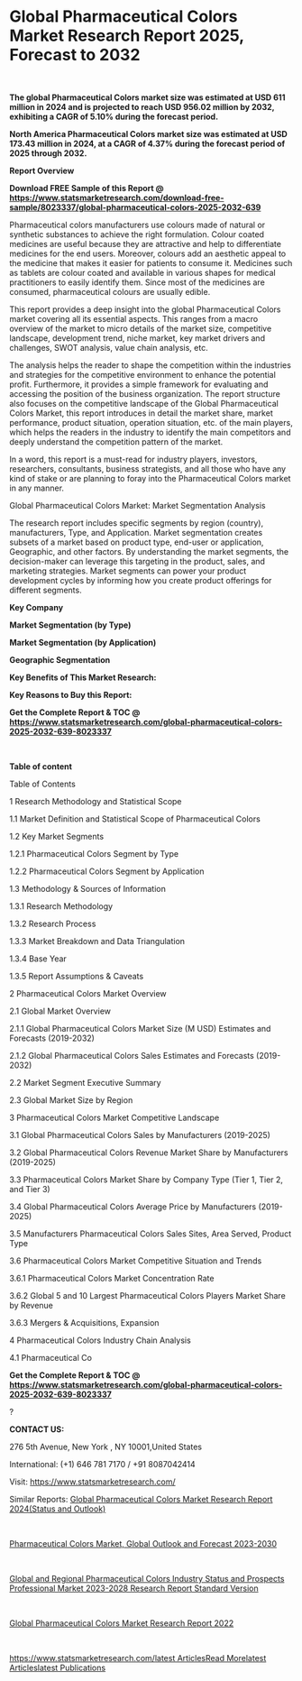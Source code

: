 <h1>Global Pharmaceutical Colors Market Research Report 2025, Forecast to 2032</h1><br/><p><strong>The global Pharmaceutical Colors market size was estimated at USD 611 million in 2024 and is projected to reach USD 956.02 million by 2032, exhibiting a <strong>CAGR</strong> of 5.10% during the forecast period.</strong></p>
 
 
 
 <p><strong>North America Pharmaceutical Colors market size was estimated at USD 173.43 million in 2024, at a <strong>CAGR</strong> of 4.37% during the forecast period of 2025 through 2032.</strong></p>
 
 
 
 <p><strong>Report Overview</strong></p>
 
 
 
 <p><strong>Download FREE Sample of this Report @ <a href="https://www.statsmarketresearch.com/download-free-sample/8023337/global-pharmaceutical-colors-2025-2032-639">https://www.statsmarketresearch.com/download-free-sample/8023337/global-pharmaceutical-colors-2025-2032-639</a></strong></p>
 
 
 
 <p>Pharmaceutical colors manufacturers use colours made of natural or synthetic substances to achieve the right formulation. Colour coated medicines are useful because they are attractive and help to differentiate medicines for the end users. Moreover, colours add an aesthetic appeal to the medicine that makes it easier for patients to consume it. Medicines such as tablets are colour coated and available in various shapes for medical practitioners to easily identify them. Since most of the medicines are consumed, pharmaceutical colours are usually edible.</p>
 
 
 
 <p>This report provides a deep insight into the global Pharmaceutical Colors market covering all its essential aspects. This ranges from a macro overview of the market to micro details of the market size, competitive landscape, development trend, niche market, key market drivers and challenges, SWOT analysis, value chain analysis, etc.</p>
 
 
 
 <p>The analysis helps the reader to shape the competition within the industries and strategies for the competitive environment to enhance the potential profit. Furthermore, it provides a simple framework for evaluating and accessing the position of the business organization. The report structure also focuses on the competitive landscape of the Global Pharmaceutical Colors Market, this report introduces in detail the market share, market performance, product situation, operation situation, etc. of the main players, which helps the readers in the industry to identify the main competitors and deeply understand the competition pattern of the market.</p>
 
 
 
 <p>In a word, this report is a must-read for industry players, investors, researchers, consultants, business strategists, and all those who have any kind of stake or are planning to foray into the Pharmaceutical Colors market in any manner.</p>
 
 
 
 <p>Global Pharmaceutical Colors Market: Market Segmentation Analysis</p>
 
 
 
 <p>The research report includes specific segments by region (country), manufacturers, Type, and Application. Market segmentation creates subsets of a market based on product type, end-user or application, Geographic, and other factors. By understanding the market segments, the decision-maker can leverage this targeting in the product, sales, and marketing strategies. Market segments can power your product development cycles by informing how you create product offerings for different segments.</p>
 
 
 
 <p><strong>Key Company</strong></p>
 
 
 
 <p><strong>Market Segmentation (by Type)</strong></p>
 
 
 
 <p><strong>Market Segmentation (<strong>by Application</strong>)</strong></p>
 
 
 
 <p><strong>Geographic Segmentation</strong></p>
 
 
 
 <p><strong>Key Benefits of This Market Research:</strong></p>
 
 
 
 <p><strong>Key <strong>Reasons to Buy</strong> this Report:</strong></p>
 
 
 
 <div><b>Get the Complete Report & TOC @ <a href="https://www.statsmarketresearch.com/global-pharmaceutical-colors-2025-2032-639-8023337">https://www.statsmarketresearch.com/global-pharmaceutical-colors-2025-2032-639-8023337</a></b></div>
 
 
 
 <p><br />
 
 <b>Table of content</b></p>
 
 
 
 <p>Table of Contents<br />
 
 1 Research Methodology and Statistical Scope<br />
 
 1.1 Market Definition and Statistical Scope of Pharmaceutical Colors<br />
 
 1.2 Key Market Segments<br />
 
 1.2.1 Pharmaceutical Colors Segment by Type<br />
 
 1.2.2 Pharmaceutical Colors Segment by Application<br />
 
 1.3 Methodology & Sources of Information<br />
 
 1.3.1 Research Methodology<br />
 
 1.3.2 Research Process<br />
 
 1.3.3 Market Breakdown and Data Triangulation<br />
 
 1.3.4 Base Year<br />
 
 1.3.5 Report Assumptions & Caveats<br />
 
 2 Pharmaceutical Colors Market Overview<br />
 
 2.1 Global Market Overview<br />
 
 2.1.1 Global Pharmaceutical Colors Market Size (M USD) Estimates and Forecasts (2019-2032)<br />
 
 2.1.2 Global Pharmaceutical Colors Sales Estimates and Forecasts (2019-2032)<br />
 
 2.2 Market Segment Executive Summary<br />
 
 2.3 Global Market Size by Region<br />
 
 3 Pharmaceutical Colors Market Competitive Landscape<br />
 
 3.1 Global Pharmaceutical Colors Sales by Manufacturers (2019-2025)<br />
 
 3.2 Global Pharmaceutical Colors Revenue Market Share by Manufacturers (2019-2025)<br />
 
 3.3 Pharmaceutical Colors Market Share by Company Type (Tier 1, Tier 2, and Tier 3)<br />
 
 3.4 Global Pharmaceutical Colors Average Price by Manufacturers (2019-2025)<br />
 
 3.5 Manufacturers Pharmaceutical Colors Sales Sites, Area Served, Product Type<br />
 
 3.6 Pharmaceutical Colors Market Competitive Situation and Trends<br />
 
 3.6.1 Pharmaceutical Colors Market Concentration Rate<br />
 
 3.6.2 Global 5 and 10 Largest Pharmaceutical Colors Players Market Share by Revenue<br />
 
 3.6.3 Mergers & Acquisitions, Expansion<br />
 
 4 Pharmaceutical Colors Industry Chain Analysis<br />
 
 4.1 Pharmaceutical Co</p>
 
 
 
 <div><b>Get the Complete Report & TOC @ <a href="https://www.statsmarketresearch.com/global-pharmaceutical-colors-2025-2032-639-8023337">https://www.statsmarketresearch.com/global-pharmaceutical-colors-2025-2032-639-8023337</a></b></div>
 
 
 
 <p>? </p>
 
 
 
 <p><b>CONTACT US:</b><br />
 
 276 5th Avenue, New York , NY 10001,United States<br />
 
 International: (+1) 646 781 7170 / +91 8087042414<br />
 
 Visit: <a href="https://www.statsmarketresearch.com/">https://www.statsmarketresearch.com/</a><br />
 
 Similar Reports: <a href="https://www.statsmarketresearch.com/global-pharmaceutical-colors-2025-2032-639-8023337">Global Pharmaceutical Colors Market Research Report 2024(Status and Outlook)</a><br />
 
 <br />
 
 <a href="https://www.statsmarketresearch.com/global-pharmaceutical-colors-2025-2032-639-8023337">Pharmaceutical Colors Market, Global Outlook and Forecast 2023-2030</a><br />
 
 <br />
 
 <a href="https://www.statsmarketresearch.com/global-pharmaceutical-colors-2025-2032-639-8023337">Global and Regional Pharmaceutical Colors Industry Status and Prospects Professional Market 2023-2028 Research Report Standard Version</a><br />
 
 <br />
 
 <a href="https://www.statsmarketresearch.com/global-pharmaceutical-colors-2025-2032-639-8023337">Global Pharmaceutical Colors Market Research Report 2022</a><br />
 
 <br />
 
 <a href="https://gyeongbokgung.com">https://www.statsmarketresearch.com/</a><a href="https://hallyeomaritime.com">latest Articles</a><a href="https://jingwansa.com">Read More</a><a href="https://nguoiviet.jp/">latest Articles</a><a href="https://www.intelmarketresearch.com/">latest Publications</a></p>